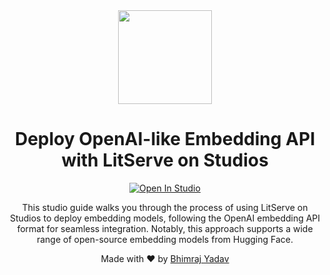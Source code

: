 <div align="center">
  <img src="https://github.com/bhimrazy/litserve-embedding-api/assets/46085301/47d4510e-3a81-4c3f-8aba-49d65cbc2064" height="150"/>
  <br/>
  <h1>Deploy OpenAI-like Embedding API with LitServe on Studios</h1>
<a target="_blank" href="https://lightning.ai/bhimrajyadav/studios/deploy-openai-like-embedding-api-with-litserve-on-studios">
  <img src="https://pl-bolts-doc-images.s3.us-east-2.amazonaws.com/app-2/studio-badge.svg" alt="Open In Studio"/>
</a>
  <br/>

  <p>
  This studio guide walks you through the process of using LitServe on Studios to deploy embedding models, following the OpenAI embedding API format for seamless integration. Notably, this approach supports a wide range of open-source embedding models from Hugging Face.
  </p>
Made with ❤️ by <a href='https://github.com/bhimrazy'>Bhimraj Yadav</a>
</div>
